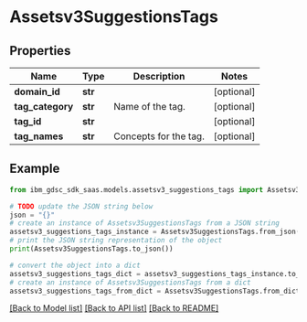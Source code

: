 # Assetsv3SuggestionsTags


## Properties

Name | Type | Description | Notes
------------ | ------------- | ------------- | -------------
**domain_id** | **str** |  | [optional] 
**tag_category** | **str** | Name of the tag. | [optional] 
**tag_id** | **str** |  | [optional] 
**tag_names** | **str** | Concepts for the tag. | [optional] 

## Example

```python
from ibm_gdsc_sdk_saas.models.assetsv3_suggestions_tags import Assetsv3SuggestionsTags

# TODO update the JSON string below
json = "{}"
# create an instance of Assetsv3SuggestionsTags from a JSON string
assetsv3_suggestions_tags_instance = Assetsv3SuggestionsTags.from_json(json)
# print the JSON string representation of the object
print(Assetsv3SuggestionsTags.to_json())

# convert the object into a dict
assetsv3_suggestions_tags_dict = assetsv3_suggestions_tags_instance.to_dict()
# create an instance of Assetsv3SuggestionsTags from a dict
assetsv3_suggestions_tags_from_dict = Assetsv3SuggestionsTags.from_dict(assetsv3_suggestions_tags_dict)
```
[[Back to Model list]](../README.md#documentation-for-models) [[Back to API list]](../README.md#documentation-for-api-endpoints) [[Back to README]](../README.md)


